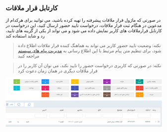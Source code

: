 ﻿## کارتابل قرار ملاقات

در صورتی که ماژول قرار ملاقات پیشرفته را تهیه کرده باشید، می توانید برای هرکدام از مدعوین در هنگام ثبت قرار ملاقات، درخواست تایید حضور ارسال کنید، این درخواست در کارتابل قرارملاقات های کاربر نمایش داده می شود و می تواند از یکی از گزینه های تایید، رد و شاید استفاده کند

> نکته: وضعیت تایید حضور کاربر می تواند به هماهنگ کننده قرار ملاقات اطلاع داده شود، برای تنظیم متن پیام مرتبط با این اطلاع رسانی به [مدیریت پیام های سیستم](https://github.com/1stco/PayamGostarDocs/blob/master/help%202.5.4/Basic-Information/Manage-system-messages/Manage-system-messages.md) مراجعه کنید


> نکته: در صورتی که کاربری درخواست حضور را تایید نکند، می توان آن کاربر را در قرار ملاقات دیگری در همان زمان دعوت کرد

![](MeetingCartable1.jpg)

